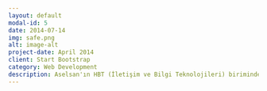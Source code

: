 ```yaml
---
layout: default
modal-id: 5
date: 2014-07-14
img: safe.png
alt: image-alt
project-date: April 2014
client: Start Bootstrap
category: Web Development
description: Aselsan'ın HBT (İletişim ve Bilgi Teknolojileri) biriminde staj yaptım. Telsiz, telekomünikasyon ve diğer iletişim alt sistemlerinin PCB' leri için SMT elektronik montaj üretim hattından sorumluydum. SMT montaj, test ve kontrol aşamalarında yer aldım.
---
```

